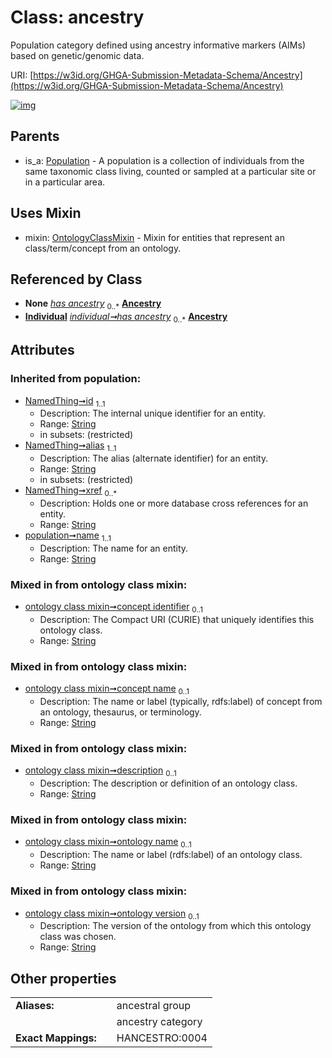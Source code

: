 
# Class: ancestry


Population category defined using ancestry informative markers (AIMs) based on genetic/genomic data.

URI: [https://w3id.org/GHGA-Submission-Metadata-Schema/Ancestry](https://w3id.org/GHGA-Submission-Metadata-Schema/Ancestry)


[![img](https://yuml.me/diagram/nofunky;dir:TB/class/[Population],[OntologyClassMixin],[Individual],[Individual]++-%20has%20ancestry(i)%200..*>[Ancestry&#124;concept_identifier:string%20%3F;concept_name:string%20%3F;description:string%20%3F;ontology_name:string%20%3F;ontology_version:string%20%3F;name(i):string;id(i):string;alias(i):string;xref(i):string%20*],[Individual]++-%20has%20ancestry%200..*>[Ancestry],[Ancestry]uses%20-.->[OntologyClassMixin],[Population]^-[Ancestry])](https://yuml.me/diagram/nofunky;dir:TB/class/[Population],[OntologyClassMixin],[Individual],[Individual]++-%20has%20ancestry(i)%200..*>[Ancestry&#124;concept_identifier:string%20%3F;concept_name:string%20%3F;description:string%20%3F;ontology_name:string%20%3F;ontology_version:string%20%3F;name(i):string;id(i):string;alias(i):string;xref(i):string%20*],[Individual]++-%20has%20ancestry%200..*>[Ancestry],[Ancestry]uses%20-.->[OntologyClassMixin],[Population]^-[Ancestry])

## Parents

 *  is_a: [Population](Population.md) - A population is a collection of individuals from the same taxonomic class living, counted or sampled at a particular site or in a particular area.

## Uses Mixin

 *  mixin: [OntologyClassMixin](OntologyClassMixin.md) - Mixin for entities that represent an class/term/concept from an ontology.

## Referenced by Class

 *  **None** *[has ancestry](has_ancestry.md)*  <sub>0..\*</sub>  **[Ancestry](Ancestry.md)**
 *  **[Individual](Individual.md)** *[individual➞has ancestry](individual_has_ancestry.md)*  <sub>0..\*</sub>  **[Ancestry](Ancestry.md)**

## Attributes


### Inherited from population:

 * [NamedThing➞id](named_thing_id.md)  <sub>1..1</sub>
     * Description: The internal unique identifier for an entity.
     * Range: [String](types/String.md)
     * in subsets: (restricted)
 * [NamedThing➞alias](named_thing_alias.md)  <sub>1..1</sub>
     * Description: The alias (alternate identifier) for an entity.
     * Range: [String](types/String.md)
     * in subsets: (restricted)
 * [NamedThing➞xref](named_thing_xref.md)  <sub>0..\*</sub>
     * Description: Holds one or more database cross references for an entity.
     * Range: [String](types/String.md)
 * [population➞name](population_name.md)  <sub>1..1</sub>
     * Description: The name for an entity.
     * Range: [String](types/String.md)

### Mixed in from ontology class mixin:

 * [ontology class mixin➞concept identifier](ontology_class_mixin_concept_identifier.md)  <sub>0..1</sub>
     * Description: The Compact URI (CURIE) that uniquely identifies this ontology class.
     * Range: [String](types/String.md)

### Mixed in from ontology class mixin:

 * [ontology class mixin➞concept name](ontology_class_mixin_concept_name.md)  <sub>0..1</sub>
     * Description: The name or label (typically, rdfs:label) of concept from an ontology, thesaurus, or terminology.
     * Range: [String](types/String.md)

### Mixed in from ontology class mixin:

 * [ontology class mixin➞description](ontology_class_mixin_description.md)  <sub>0..1</sub>
     * Description: The description or definition of an ontology class.
     * Range: [String](types/String.md)

### Mixed in from ontology class mixin:

 * [ontology class mixin➞ontology name](ontology_class_mixin_ontology_name.md)  <sub>0..1</sub>
     * Description: The name or label (rdfs:label) of an ontology class.
     * Range: [String](types/String.md)

### Mixed in from ontology class mixin:

 * [ontology class mixin➞ontology version](ontology_class_mixin_ontology_version.md)  <sub>0..1</sub>
     * Description: The version of the ontology from which this ontology class was chosen.
     * Range: [String](types/String.md)

## Other properties

|                     |     |                   |
| ------------------- | --- | ----------------- |
| **Aliases:**        |     | ancestral group   |
|                     |     | ancestry category |
| **Exact Mappings:** |     | HANCESTRO:0004    |

